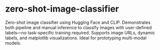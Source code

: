 # zero-shot-image-classifier
Zero-shot image classifier using Hugging Face and CLIP. Demonstrates both pipeline and manual inference to classify images with user-defined labels—no task-specific training required. Supports image URLs, dynamic labels, and matplotlib visualizations. Ideal for prototyping multi-modal models.
